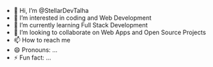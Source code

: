 - 👋 Hi, I’m @StellarDevTalha
- 👀 I’m interested in coding and Web Development
- 🌱 I’m currently learning Full Stack Development
- 💞️ I’m looking to collaborate on Web Apps and Open Source Projects
- 📫 How to reach me
- 😄 Pronouns: ...
- ⚡ Fun fact: ...

<!---
StellarDevTalha/StellarDevTalha is a ✨ special ✨ repository because its `README.md` (this file) appears on your GitHub profile.
You can click the Preview link to take a look at your changes.
--->
